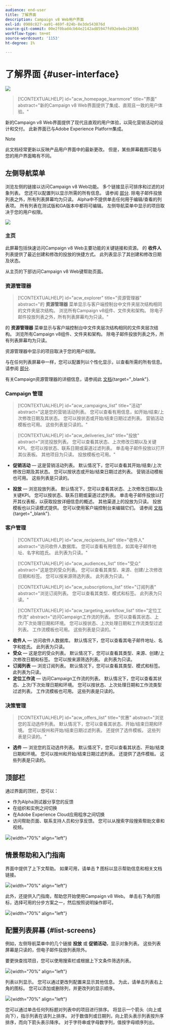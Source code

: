 ```yaml
---
audience: end-user
title: 了解界面
description: Campaign v8 Web用户界面
exl-id: 0908c827-aa91-469f-824b-8e3de543876d
source-git-commit: 00e2f0bad4cb64e2142ad85947fd92ebebc20365
workflow-type: tm+mt
source-wordcount: '1153'
ht-degree: 1%

---
```


# 了解界面 {#user-interface}

![](../assets/do-not-localize/badge.png)

>[!CONTEXTUALHELP]
>id="acw_homepage_learnmore"
>title="界面"
>abstract="新的Campaign v8 Web界面提供了集成、直观且一致的用户体验。"

新的Campaign v8 Web界面提供了现代且直观的用户体验，以简化营销活动的设计和交付。 此新界面已与Adobe Experience Platform集成。

<!--
Key concepts when browsing the user interface are common with Adobe Experience Platform. Refer to [Adobe Experience Platform documentation](https://experienceleague.adobe.com/docs/experience-platform/landing/platform-ui/ui-guide.html#adobe-experience-platform-ui-guide) for more details.
-->

>[!NOTE]
>
>此文档经常更新以反映产品用户界面中的最新更改。 但是，某些屏幕截图可能与您的用户界面略有不同。


<!--
* console + web interface (overview, why use each of them)
* web UI made up of read-only lists that can be configured, show how to add columns
-->

## 左侧导航菜单

浏览左侧的链接以访问Campaign v8 Web功能。 多个链接显示可排序和过滤的对象列表。 您还可以配置列以显示所需的所有信息。 请参阅 [部分](#list-screens). 除电子邮件投放列表之外，所有列表屏幕均为只读。 Alpha中不提供单击任何用于编辑/查看的列表项。 所有列表在测试版和GA版本中都将可编辑。 左侧导航菜单中显示的项目取决于您的用户权限。

![](assets/home.png)

### 主页

此屏幕包括快速访问Campaign v8 Web主要功能的关键链接和资源。 的 **收件人** 列表提供了最近创建和修改的投放的快捷方式。 此列表显示了其创建和修改日期及状态。

<!--
* Banner
* KPIs on email channel (cross-deliveries): open rate, delivery rate, etc
* Recent items
* Learning cards
-->

从主页的下部访问Campaign v8 Web键帮助页面。

<!--
show global KPIs, recent items + left menu to access features)
CONTROL PANEL not alpha
Global report not alpha
-->

### 资源管理器

>[!CONTEXTUALHELP]
>id="acw_explorer"
>title="资源管理器"
>abstract="的 **资源管理器** 菜单显示与客户端控制台中文件夹层次结构相同的文件夹层次结构。 浏览所有Campaign v8组件、文件夹和架构。 除电子邮件投放列表之外，所有列表屏幕均为只读。"

的 **资源管理器** 菜单显示与客户端控制台中文件夹层次结构相同的文件夹层次结构。 浏览所有Campaign v8组件、文件夹和架构。 除电子邮件投放列表之外，所有列表屏幕均为只读。

资源管理器中显示的项目取决于您的用户权限。

与在任何列表屏幕中一样，您可以配置列以个性化显示，以查看所需的所有信息。 请参阅 [部分](#list-screens).

有关Campaign资源管理器的详细信息，请参阅此 [文档](https://experienceleague.adobe.com/docs/campaign/campaign-v8/new/ac-ui/campaign-ui.html#ac-explorer-ui){target="_blank"}.
<!--
Explorer' menu in web UI to navigate through console content: console navtree second view in addition to the left menu lists with filters. The Explorer gives the real folder hierarchy from the console. Make sure you find your deliveries in sub-folders. All lists can be accessed in read-only. No Create/Edit. You can configure lists (colums). All schema fields, linked tables are available. 

If you need to view your lists of recipients (age, gender), transactions or live transactional messages. To view each/edit -> console.

Navtree view depends on permissions (same as console).
-->

### Campaign 管理

>[!CONTEXTUALHELP]
>id="acw_campaigns_list"
>title="活动"
>abstract="这是您的营销活动列表。 您可以查看有用信息，如开始/结束/上次修改日期及其状态。 您可以按状态或开始/结束日期过滤列表。 营销活动模板也可用。 这些列表是只读的。"

>[!CONTEXTUALHELP]
>id="acw_deliveries_list"
>title="投放"
>abstract="浏览投放列表。 您可以查看其状态、上次修改日期以及关键KPI。 您可以按状态、联系日期或渠道过滤列表。 单击电子邮件投放以打开其仪表板。 其他项目为只读。 投放模板也可用。"

* **促销活动**  — 这是营销活动列表。 默认情况下，您可以查看其开始/结束/上次修改日期及其状态。 您可以按状态或开始/结束日期过滤列表。 营销活动模板也可用。 这些列表是只读的。

* **投放**  — 浏览投放列表。 默认情况下，您可以查看其状态、上次修改日期以及关键KPI。 您可以按状态、联系日期或渠道过滤列表。 单击电子邮件投放以打开其仪表板，以获取投放详细信息的概述。 其他渠道上的投放为只读。 投放模板也以只读模式提供。 您可以使用客户端控制台来编辑它们。 请参阅 [文档](https://experienceleague.adobe.com/docs/campaign/campaign-v8/campaigns/send/create-templates.html){target="_blank"}.

### 客户管理

>[!CONTEXTUALHELP]
>id="acw_recipients_list"
>title="收件人"
>abstract="访问收件人数据库。 您可以查看有用信息，如其电子邮件地址、名字和姓氏。 此列表为只读。"

>[!CONTEXTUALHELP]
>id="acw_audiences_list"
>title="受众"
>abstract="这是您的受众列表。 您可以查看其类型、来源、创建/上次修改日期和标签。 您可以按来源筛选列表。 此列表为只读。"

>[!CONTEXTUALHELP]
>id="acw_subscriptions_list"
>title="订阅列表"
>abstract="浏览订阅列表。 您可以查看其类型、模式和标签。 此列表为只读。"

>[!CONTEXTUALHELP]
>id="acw_targeting_workflow_list"
>title="定位工作流"
>abstract="访问Campaign工作流的列表。 您可以查看其状态、上次/下次处理日期和环境。 您可以按状态、上次处理日期和工作流类型过滤列表。 工作流模板也可用。 这些列表是只读的。"

* **收件人**  — 访问收件人数据库。 默认情况下，您可以查看其电子邮件地址、名字和姓氏。 此列表为只读。
* **受众**  — 这是您的受众列表。 默认情况下，您可以查看其类型、来源、创建/上次修改日期和标签。 您可以按来源筛选列表。 此列表为只读。
* **订阅列表**  — 浏览订阅列表。 默认情况下，您可以查看其类型、模式和标签。 此列表为只读。
* **定位工作流**  — 访问Campaign工作流的列表。 默认情况下，您可以查看其状态、上次/下次处理日期和环境。 您可以按状态、上次处理日期和工作流类型过滤列表。 工作流模板也可用。 这些列表是只读的。

### 决策管理

>[!CONTEXTUALHELP]
>id="acw_offers_list"
>title="优惠"
>abstract="浏览您的互动选件列表。 默认情况下，您可以查看其状态、开始/结束日期和环境。 您可以按州和开始/结束日期过滤列表。 还提供了选件模板。 这些列表是只读的。"

* **选件**  — 浏览您的互动选件列表。 默认情况下，您可以查看其状态、开始/结束日期和环境。 您可以按州和开始/结束日期过滤列表。 还提供了选件模板。 这些列表是只读的。

## 顶部栏

通过界面的顶栏，您可以：

* 作为Alpha测试器分享您的反馈
* 在组织和实例之间切换
* 在Adobe Experience Cloud应用程序之间切换
* 访问帮助页面、联系支持人员和分享反馈。 您可以从搜索字段搜索帮助文章和视频。

![](assets/unified-shell.png){width="70%" align="left"}
<!--
Org / Sub-org switcher to switch between instances. Only one for Alpha. Later: intermerdiate screen with Control Panel (beta). if v8 + ACS with one card per ACS instance. Maybe quickly explain the menu for Alpha?
-->

## 情景帮助和入门指南

界面中提供了上下文帮助。 如果可用，请单击 **?** 图标以显示帮助信息和相关文档链接。

![](assets/context-help.png){width="70%" align="left"}

此外，还提供入门指南，帮助您开始使用Campaign v8 Web。 单击右下角的图标，选择可用的分步方案之一，然后按照说明操作即可。

![](assets/onboarding.png){width="70%" align="left"}

## 配置列表屏幕 {#list-screens}

例如，左侧导航菜单中的几个链接 **投放** 或 **促销活动**，显示对象列表。 这些列表屏幕是只读的，但电子邮件投放列表除外。

要更快查找项目，您可以使用搜索栏或根据上下文条件筛选列表。

![](assets/filter.png){width="70%" align="left"}

列表以列显示。 您可以通过更改列配置来显示其他信息。 为此，请单击列表右上角的图标。 您可以添加或删除列，并更改列的显示顺序。

![](assets/columns.png){width="70%" align="left"}

您可以通过单击任何列标题对列表中的项目进行排序。 将显示一个箭头（向上或向下），指示列表在该列上排序。 对于数值列或日期列，向上箭头表示列表按升序排序，而向下箭头表示降序。 对于字符串或字母数字列，值按字母顺序列出。

<!--
## Supported browsers {#browsers}

Adobe Campaign interface is designed to work optimally in the latest version of Google Chrome. You might have trouble using certain features on older versions or other browsers.
-->